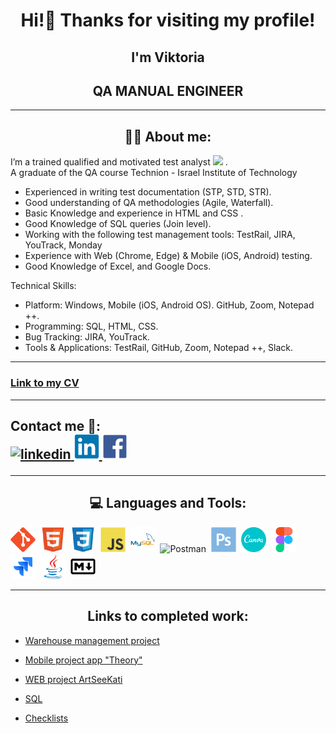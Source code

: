 <h1 align= "center">Hi!👋 Thanks for visiting my profile!</h1>
<h2 align= "center">I'm Viktoria</h2>
<h2 align= "center">QA MANUAL ENGINEER</h2> 

---

### <h2 align= "center"> :man_technologist: About me: </h2> 

I’m a trained qualified and motivated test analyst <img src="https://media.giphy.com/media/WUlplcMpOCEmTGBtBW/giphy.gif" width="30px"> .  
 A graduate of the QA course Technion - Israel Institute of Technology
- Experienced in writing test documentation (STP, STD, STR).
- Good understanding of QA methodologies (Agile, Waterfall).
- Basic Knowledge and experience in   HTML  and CSS .
- Good Knowledge of SQL  queries (Join level).
- Working with the following test management tools: TestRail, JIRA, YouTrack, Monday
- Experience with Web (Chrome, Edge) & Mobile (iOS, Android) testing.
- Good Knowledge of Excel, and Google Docs.

Technical Skills:
- Platform: Windows, Mobile (iOS, Android OS). GitHub, Zoom, Notepad ++.
- Programming: SQL, HTML, CSS.
- Bug Tracking: JIRA, YouTrack.
- Tools & Applications: TestRail, GitHub, Zoom, Notepad ++, Slack.

---

### [Link to my CV](https://drive.google.com/file/d/1syv5zH7xYynVrHOle2cfyHQ6qPfdQm4V/view)

---

  <h2>Contact me 🤝: 
 
  <div id="badges">
    <a href="mailto:malenbkaja94@gmail.com" target="_blank">
      <img src="https://img.shields.io/badge/-Gmail-red?style=flat&logo=Gmail&logoColor=white" width="70" height="40" alt="linkedin" />
    </a>
    <a href="https://www.linkedin.com/in/viktoria-ivanova-a82868183/" target="_blank">
      <img src="https://github.com/devicons/devicon/blob/master/icons/linkedin/linkedin-original.svg" width="40" height="40" alt="linkedin" />
    </a>
    <a href="https://www.facebook.com/viktoria.ivanova.7965/" target="_blank">
      <img src="https://github.com/devicons/devicon/blob/master/icons/facebook/facebook-plain.svg" width="40" height="40" alt="facebook" />
  </a>
  </div>

---

### <h2 align= "center"> 💻 Languages and Tools: </h2>

<div>
  <img src="https://github.com/devicons/devicon/blob/master/icons/git/git-original.svg" title="Git" alt="Git" width="40" height="40"/>&nbsp
  <img src="https://github.com/devicons/devicon/blob/master/icons/html5/html5-original.svg" title="HTML5" alt="HTML" width="40" height="40"/>&nbsp
  <img src="https://github.com/devicons/devicon/blob/master/icons/css3/css3-original.svg" title="CSS" alt="CSS" width="40" height="40"/>&nbsp
  <img src="https://github.com/devicons/devicon/blob/master/icons/javascript/javascript-original.svg" title="Javascript" alt="Javascript" width="40" height="40"/>&nbsp
  <img src="https://github.com/devicons/devicon/blob/master/icons/mysql/mysql-original-wordmark.svg" title="MySQL" alt="MySQL" width="40" height="40"/>&nbsp
  <img src="https://cdn.icon-icons.com/icons2/3053/PNG/512/postman_alt_macos_bigsur_icon_189814.png" title="Postman" alt="Postman" width="40" height="40"/>&nbsp
  <img src="https://github.com/devicons/devicon/blob/master/icons/photoshop/photoshop-plain.svg" title="Photoshop" alt="Photoshop" width="40" height="40"/>&nbsp;
  <img src="https://github.com/devicons/devicon/blob/master/icons/canva/canva-original.svg" title="Canva" alt="Canva" width="40" height="40"/>&nbsp;
  <img src="https://github.com/devicons/devicon/blob/master/icons/figma/figma-original.svg" title="Figma" alt="Figma" width="40" height="40"/>&nbsp;
  <img src="https://github.com/devicons/devicon/blob/master/icons/jira/jira-original.svg" title="Jira" alt="Jira" width="40" height="40"/>&nbsp;
  <img src="https://github.com/devicons/devicon/blob/master/icons/java/java-original.svg" title="Java" alt="Java" width="40" height="40"/>&nbsp;
  <img src="https://github.com/devicons/devicon/blob/master/icons/markdown/markdown-original.svg" title="Markdown" alt="Markdown" width="40" height="40"/>&nbsp;
</div>

---

### <h2 align= "center">  Links to completed work: </h2>

* [Warehouse management project](https://github.com/Viktroria94/Warehouse-management-project)

* [Mobile project app "Theory"](https://github.com/Viktroria94/Mobile-project-app-Theory)
 
* [WEB project ArtSeeKati](https://github.com/Viktroria94/WEB-project-ArtSeeKati)

* [SQL](https://github.com/Viktroria94/SQL-Queries)

* [Checklists](https://github.com/Viktroria94/Checklists)
 








